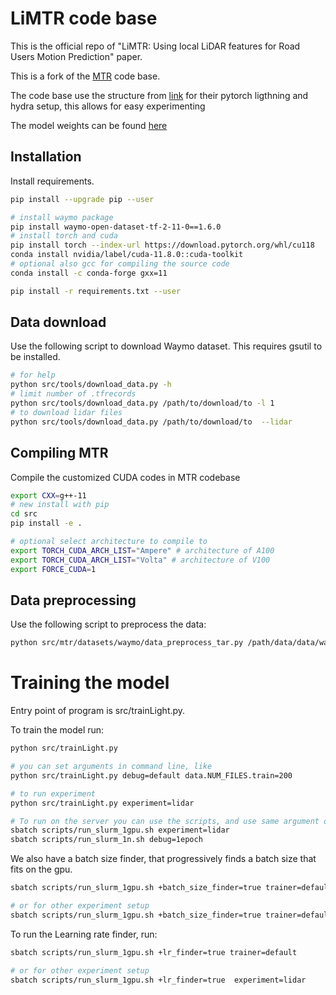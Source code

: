 # LiMTR code base

This is the official repo of "LiMTR: Using local LiDAR features for Road Users Motion Prediction" paper. 

This is a fork of the [MTR](https://github.com/sshaoshuai/MTR) code base.

The code base use the structure from [link](https://github.com/ashleve/lightning-hydra-template) for their pytorch ligthning and hydra setup, this allows for easy experimenting

The model weights can be found [here](https://www.mediafire.com/folder/464ajk8hsm3l1/LiMTR-weights)

## Installation


Install requirements.

```bash
pip install --upgrade pip --user

# install waymo package
pip install waymo-open-dataset-tf-2-11-0==1.6.0
# install torch and cuda 
pip install torch --index-url https://download.pytorch.org/whl/cu118
conda install nvidia/label/cuda-11.8.0::cuda-toolkit
# optional also gcc for compiling the source code
conda install -c conda-forge gxx=11

pip install -r requirements.txt --user
```


## Data download

Use the following script to download Waymo dataset. 
This requires gsutil to be installed.
```bash
# for help
python src/tools/download_data.py -h 
# limit number of .tfrecords
python src/tools/download_data.py /path/to/download/to -l 1
# to download lidar files
python src/tools/download_data.py /path/to/download/to  --lidar
```

## Compiling MTR

Compile the customized CUDA codes in MTR codebase

```bash
export CXX=g++-11
# new install with pip
cd src
pip install -e .

# optional select architecture to compile to 
export TORCH_CUDA_ARCH_LIST="Ampere" # architecture of A100
export TORCH_CUDA_ARCH_LIST="Volta" # architecture of V100
export FORCE_CUDA=1
```

## Data preprocessing

Use the following script to preprocess the data:

```bash
python src/mtr/datasets/waymo/data_preprocess_tar.py /path/data/data/waymo/scenario/  /path/data/data/waymo  -l 1 -n 18
```


# Training the model

Entry point of program is src/trainLight.py.

To train the model run:

```bash
python src/trainLight.py

# you can set arguments in command line, like
python src/trainLight.py debug=default data.NUM_FILES.train=200

# to run experiment
python src/trainLight.py experiment=lidar

# To run on the server you can use the scripts, and use same argument option
sbatch scripts/run_slurm_1gpu.sh experiment=lidar
sbatch scripts/run_slurm_1n.sh debug=1epoch
```

We also have a batch size finder, that progressively finds a batch size that fits on the gpu.

```bash
sbatch scripts/run_slurm_1gpu.sh +batch_size_finder=true trainer=default

# or for other experiment setup
sbatch scripts/run_slurm_1gpu.sh +batch_size_finder=true trainer=default experiment=lidar

```

To run the Learning rate finder, run:

```bash
sbatch scripts/run_slurm_1gpu.sh +lr_finder=true trainer=default

# or for other experiment setup
sbatch scripts/run_slurm_1gpu.sh +lr_finder=true  experiment=lidar
```
